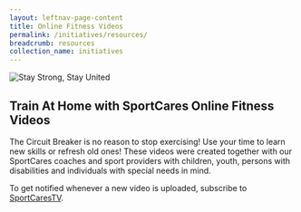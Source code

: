 ```yaml
---
layout: leftnav-page-content
title: Online Fitness Videos
permalink: /initiatives/resources/
breadcrumb: resources
collection_name: initiatives
---
```


![Stay Strong, Stay United](/images/staystrongstayunited.jpg)

## Train At Home with SportCares Online Fitness Videos 

The Circuit Breaker is no reason to stop exercising! Use your time to learn new skills or refresh old ones! These videos were created together with our SportCares coaches and sport providers with children, youth, persons with disabilities and individuals with special needs in mind. 

To get notified whenever a new video is uploaded, subscribe to [SportCaresTV](www.go.gov.sg/sportcarestv).
